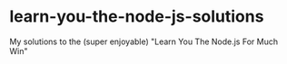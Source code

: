 # learn-you-the-node-js-solutions
My solutions to the (super enjoyable) "Learn You The Node.js For Much Win"
